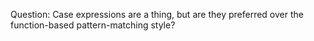 Question: Case expressions are a thing, but are they preferred over the
function-based pattern-matching style?
